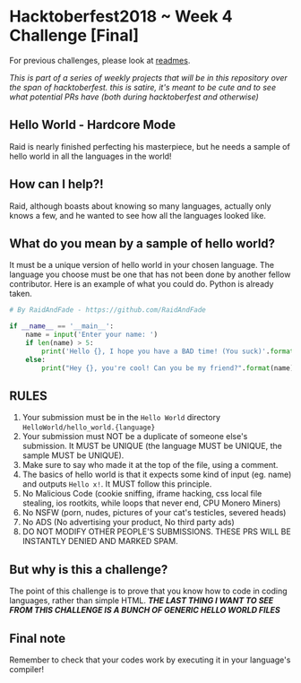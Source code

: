 # Hacktoberfest2018 ~ Week 4 Challenge [Final]

For previous challenges, please look at [readmes](https://github.com/RaidAndFade/Hacktoberfest2018/tree/master/READMES).

*This is part of a series of weekly projects that will be in this repository over the span of hacktoberfest.*
*this is satire, it's meant to be cute and to see what potential PRs have (both during hacktoberfest and otherwise)*

## Hello World - Hardcore Mode

Raid is nearly finished perfecting his masterpiece, but he needs a sample of hello world in all the languages in the world!

## How can I help?!

Raid, although boasts about knowing so many languages, actually only knows a few, and he wanted to see how all the languages looked like.

## What do you mean by a sample of hello world?

It must be a unique version of hello world in your chosen language. The language you choose must be one that has not been done by another fellow contributor.
Here is an example of what you could do. Python is already taken.

```python
# By RaidAndFade - https://github.com/RaidAndFade

if __name__ == '__main__':
    name = input('Enter your name: ')
    if len(name) > 5:
        print('Hello {}, I hope you have a BAD time! (You suck)'.format(name))
    else:
        print("Hey {}, you're cool! Can you be my friend?".format(name))
```

## RULES 

1. Your submission must be in the `Hello World` directory `HelloWorld/hello_world.{language}`
2. Your submission must NOT be a duplicate of someone else's submission. It MUST be UNIQUE (the language MUST be UNIQUE, the sample MUST be UNIQUE).
3. Make sure to say who made it at the top of the file, using a comment.
4. The basics of hello world is that it expects some kind of input (eg. name) and outputs `Hello x!`. It MUST follow this principle.
5. No Malicious Code (cookie sniffing, iframe hacking, css local file stealing, ios rootkits, while loops that never end, CPU Monero Miners)
6. No NSFW (porn, nudes, pictures of your cat's testicles, severed heads)
7. No ADS (No advertising your product, No third party ads)
8. DO NOT MODIFY OTHER PEOPLE'S SUBMISSIONS. THESE PRS WILL BE INSTANTLY DENIED AND MARKED SPAM.

## But why is this a challenge?

The point of this challenge is to prove that you know how to code in coding languages, rather than simple HTML.
***THE LAST THING I WANT TO SEE FROM THIS CHALLENGE IS A BUNCH OF GENERIC HELLO WORLD FILES***

## Final note

Remember to check that your codes work by executing it in your language's compiler!